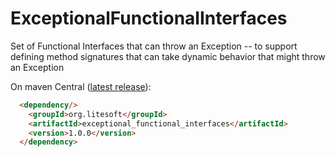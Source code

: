 # ExceptionalFunctionalInterfaces
Set of Functional Interfaces that can throw an Exception -- to support defining method signatures that can take dynamic behavior that might throw an Exception

On maven Central ([latest release](https://mvnrepository.com/artifact/org.litesoft/annotations/1.1.2)):
```html
  <dependency/>
    <groupId>org.litesoft</groupId>
    <artifactId>exceptional_functional_interfaces</artifactId>
    <version>1.0.0</version>
  </dependency>
```
